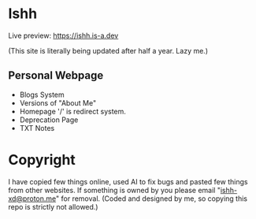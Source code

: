 # Ishh
Live preview: https://ishh.is-a.dev

(This site is literally being updated after half a year. Lazy me.)

## Personal Webpage 
- Blogs System
- Versions of "About Me" 
- Homepage '/' is redirect system. 
- Deprecation Page
- TXT Notes


# Copyright
I have copied few things online, used AI to fix bugs and pasted few things from other websites. If something is owned by you please email "ishh-xd@proton.me" for removal.
(Coded and designed by me, so copying this repo is strictly not allowed.)

